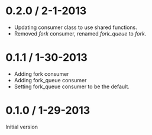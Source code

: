 0.2.0 / 2-1-2013
=============
* Updating consumer class to use shared functions.
* Removed *fork* consumer, renamed *fork_queue* to *fork*.

0.1.1 / 1-30-2013
=============
* Adding fork consumer
* Adding fork_queue consumer
* Setting fork_queue consumer to be the default.

0.1.0 / 1-29-2013
=============

Initial version